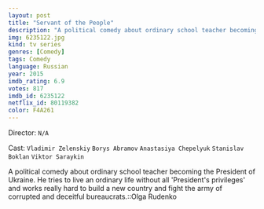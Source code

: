 ```yaml
---
layout: post
title: "Servant of the People"
description: "A political comedy about ordinary school teacher becoming the President of Ukraine. He tries to live an ordinary life without all 'President's privileges' and works really hard to build a new country and fight the army of corrupted and deceitful bureaucrats..."
img: 6235122.jpg
kind: tv series
genres: [Comedy]
tags: Comedy 
language: Russian
year: 2015
imdb_rating: 6.9
votes: 817
imdb_id: 6235122
netflix_id: 80119382
color: F4A261
---
```

Director: `N/A`  

Cast: `Vladimir Zelenskiy` `Borys Abramov` `Anastasiya Chepelyuk` `Stanislav Boklan` `Viktor Saraykin` 

A political comedy about ordinary school teacher becoming the President of Ukraine. He tries to live an ordinary life without all 'President's privileges' and works really hard to build a new country and fight the army of corrupted and deceitful bureaucrats.::Olga Rudenko